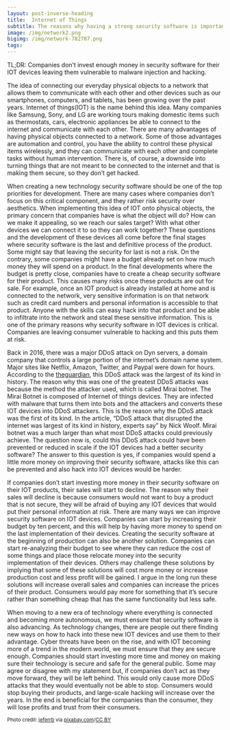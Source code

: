 ```yaml
---
layout: post-inverse-heading
title:  Internet of Things
subtitle: The reasons why having a strong security software is important
image: /img/network2.png
bigimg: /img/network-782707.png
tags:
---
```


TL;DR: Companies don’t invest enough money in security software for their IOT devices leaving them vulnerable to malware injection and hacking.

The idea of connecting our everyday physical objects to a network that allows them to communicate with each other and other devices such as our smartphones, computers, and tablets, has been growing over the past years. Internet of things(IOT) is the name behind this idea. Many companies like Samsung, Sony, and LG are working tours making domestic items such as thermostats, cars, electronic appliances be able to connect to the internet and communicate with each other. There are many advantages of having physical objects connected to a network. Some of those advantages are automation and control, you have the ability to control these physical items wirelessly, and they can communicate with each other and complete tasks without human intervention. There is, of course, a downside into turning things that are not meant to be connected to the internet and that is making them secure, so they don’t get hacked.

When creating a new technology security software should be one of the top priorities for development. There are many cases where companies don’t focus on this critical component, and they rather risk security over aesthetics. When implementing this idea of IOT onto physical objects, the primary concern that companies have is what the object will do? How can we make it appealing, so we reach our sales target? With what other devices we can connect it to so they can work together? These questions and the development of these devices all come before the final stages where security software is the last and definitive process of the product. Some might say that leaving the security for last is not a risk. On the contrary, some companies might have a budget already set on how much money they will spend on a product. In the final developments where the budget is pretty close, companies have to create a cheap security software for their product. This causes many risks once these products are out for sale. For example, once an IOT product is already installed at home and is connected to the network, very sensitive information is on that network such as credit card numbers and personal information is accessible to that product. Anyone with the skills can easy hack into that product and be able to infiltrate into the network and steal these sensitive information. This is one of the primary reasons why security software in IOT devices is critical. Companies are leaving consumer vulnerable to hacking and this puts them at risk.

Back in 2016, there was a major DDoS attack on Dyn servers, a domain company that controls a large portion of the internet’s domain name system. Major sites like Netflix, Amazon, Twitter, and Paypal were down for hours. According to the [theguardian](https://www.theguardian.com/technology/2016/oct/26/ddos-attack-dyn-mirai-botnet/), this DDoS attack was the largest of its kind in history. The reason why this was one of the greatest DDoS attacks was because the method the attacker used, which is called Mirai botnet. The Mirai Botnet is composed of Internet of things devices. They are infected with malware that turns them into bots and the attackers and converts these IOT devices into DDoS attackers. This is the reason why the DDoS attack was the first of its kind. In the article, “DDoS attack that disrupted the internet was largest of its kind in history, experts say” by Nick Woolf. Mirai botnet was a much larger than what most DDoS attacks could previously achieve. The question now is, could this DDoS attack could have been prevented or reduced in scale if the IOT devices had a better security software? The answer to this question is yes, if companies would spend a little more money on improving their security software, attacks like this can be prevented and also hack into IOT devices would be harder.

If companies don’t start investing more money in their security software on their IOT products, their sales will start to decline. The reason why their sales will decline is because consumers would not want to buy a product that is not secure, they will be afraid of buying any IOT devices that would put their personal information at risk. There are many ways we can improve security software on IOT devices. Companies can start by increasing their budget by ten percent, and this will help by having more money to spend on the last implementation of their devices. Creating the security software at the beginning of production can also be another solution. Companies can start re-analyzing their budget to see where they can reduce the cost of some things and place those relocate money into the security implementation of their devices. Others may challenge these solutions by implying that some of these solutions will cost more money or increase production cost and less profit will be gained. I argue in the long run these solutions will increase overall sales and companies can increase the prices of their product. Consumers would pay more for something that it’s secure rather than something cheap that has the same functionality but less safe.

When moving to a new era of technology where everything is connected and becoming more autonomous, we must ensure that security software is also advancing. As technology changes, there are people out there finding new ways on how to hack into these new IOT devices and use them to their advantage. Cyber threats have been on the rise, and with IOT becoming more of a trend in the modern world, we must ensure that they are secure enough. Companies should start investing more time and money on making sure their technology is secure and safe for the general public. Some may agree or disagree with my statement but, if companies don’t act as they move forward, they will be left behind. This would only cause more DDoS attacks that they would eventually not be able to stop. Consumers would stop buying their products, and large-scale hacking will increase over the years. In the end is beneficial for the companies than the consumer, they will lose profits and trust from their consumers.




<small>Photo credit: <a href="https://pixabay.com/en/network-iot-internet-of-things-782707/"> jeferrb</a> via <a href="https://pixabay.com/en/users/jeferrb-590530/">pixabay.com</a>/<a href="http://creativecommons.org/licenses/by/2.0/">CC BY</a> </small>
